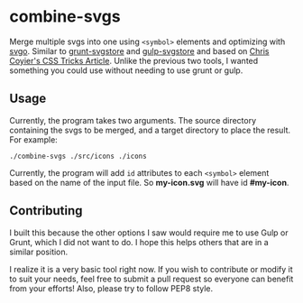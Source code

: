 # combine-svgs

Merge multiple svgs into one using `<symbol>` elements and optimizing with
[svgo](https://github.com/svg/svgo). Similar to
[grunt-svgstore](https://github.com/FWeinb/grunt-svgstore) and
[gulp-svgstore](https://github.com/w0rm/gulp-svgstore) and based on [Chris
Coyier's CSS Tricks
Article](https://css-tricks.com/svg-symbol-good-choice-icons/). Unlike the
previous two tools, I wanted something you could use without needing to use 
grunt or gulp.

## Usage

Currently, the program takes two arguments. The source directory containing the
svgs to be merged, and a target directory to place the result. For example:

    ./combine-svgs ./src/icons ./icons

Currently, the program will add `id` attributes to each `<symbol>` element based
on the name of the input file. So **my-icon.svg** will have id **#my-icon**.

## Contributing

I built this because the other options I saw would require me to use Gulp or
Grunt, which I did not want to do. I hope this helps others that are in a
similar position.

I realize it is a very basic tool right now. If you wish to contribute or modify
it to suit your needs, feel free to submit a pull request so everyone can
benefit from your efforts! Also, please try to follow PEP8 style.
